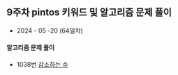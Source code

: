 ## 9주차 pintos 키워드 및 알고리즘 문제 풀이

- 2024 - 05 -20 (64일차)   

#### 알고리즘 문제 풀이   
* 1038번 [감소하는 수]()   

